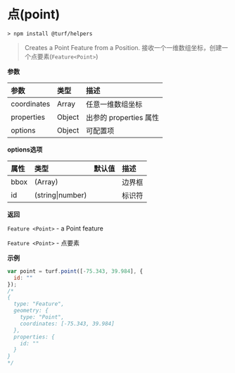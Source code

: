 # 点(point)

```
> npm install @turf/helpers
```

> Creates a Point Feature from a Position.
> 接收一个一维数组坐标，创建一个点要素(`Feature<Point>`)

**参数**

| 参数        | 类型   | 描述                   |
| :---------- | :----- | :--------------------- |
| coordinates | Array  | 任意一维数组坐标       |
| properties  | Object | 出参的 properties 属性 |
| options     | Object | 可配置项               |

**options选项**

| 属性 | 类型             | 默认值 | 描述   |
| :--- | :--------------- | :----- | :----- |
| bbox | (Array)          |        | 边界框 |
| id   | (string\|number) |        | 标识符 |

**返回**

`Feature <Point>` - a Point feature

`Feature <Point>` - 点要素

**示例**

```js
var point = turf.point([-75.343, 39.984], {
  id: ""
});
/*
{
  type: "Feature",
  geometry: {
    type: "Point",
    coordinates: [-75.343, 39.984]
  },
  properties: {
    id: ""
  }
}
*/
```